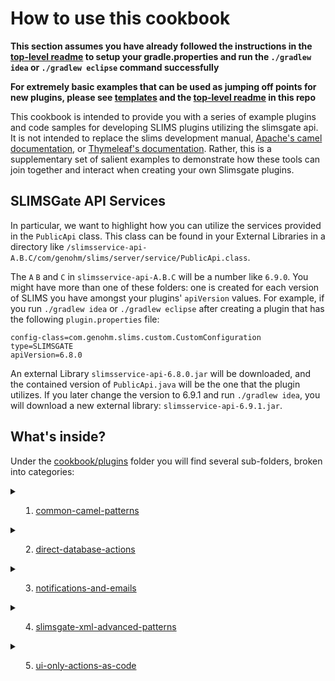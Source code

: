 # How to use this cookbook

**This section assumes you have already followed the instructions in the [top-level readme](../README.md) to setup your gradle.properties
and run the `./gradlew idea` or `./gradlew eclipse` command successfully**

**For extremely basic examples that can be used as jumping off points for new plugins, please see [templates](../templates)
and the [top-level readme](../README.md) in this repo**

This cookbook is intended to provide you with a series of example plugins and code samples for developing SLIMS plugins 
utilizing the slimsgate api. It is not intended to replace the slims development manual, [Apache's camel documentation](https://camel.apache.org/components/4.0.x), 
or [Thymeleaf's documentation](https://www.thymeleaf.org/doc/tutorials/3.1/usingthymeleaf.html). Rather, this is a 
supplementary set of salient examples to demonstrate how these tools can join together and interact when creating your own Slimsgate plugins.

## SLIMSGate API Services

In particular, we want to highlight how you can utilize the services provided in the `PublicApi` class. This class can be found
in your External Libraries in a directory like `/slimsservice-api-A.B.C/com/genohm/slims/server/service/PublicApi.class`. 

The `A` `B` and `C` in `slimsservice-api-A.B.C` will be a number like `6.9.0`. You might have more than one of these folders:
one is created for each version of SLIMS you have amongst your plugins' `apiVersion` values. For example, if you run `./gradlew idea` or `./gradlew eclipse`
after creating a plugin that has the following `plugin.properties` file:

```
config-class=com.genohm.slims.custom.CustomConfiguration
type=SLIMSGATE
apiVersion=6.8.0
```

An external Library `slimsservice-api-6.8.0.jar` will be downloaded, and the contained version of `PublicApi.java` will
be the one that the plugin utilizes. If you later change the version to 6.9.1 and run `./gradlew idea`, you will download a new 
external library: `slimsservice-api-6.9.1.jar`.


## What's inside?

Under the [cookbook/plugins](plugins) folder you will find several sub-folders, broken into categories:

<details>
<summary>

1. [common-camel-patterns](plugins/common-camel-patterns)

</summary>

   * Examples to illustrate commonly-utilized camel route designs and camel route endpoints other than "direct" routes that run some beans
   * Concepts explored:
     * [Netty](https://camel.apache.org/components/4.0.x/netty-component.html) (TCP connection plumbing, handled by camel)
     * [Quartz](https://camel.apache.org/components/4.0.x/quartz-component.html) (Timers, schedules)
     * [SMTP](https://camel.apache.org/components/4.0.x/mail-component.html) (Sending emails and monitoring inboxes)
     * [File](https://camel.apache.org/components/4.0.x/file-component.html) (Writing files, watching directories)
     * Using `SlimsGateFlowService` to start other routes
       * Creates a record and logs in the User Interface of SLIMS even if a route is not started by a SLIMS action
     * How `SlimsProxy` and `SlimsFlowInitParam` vary, depending on how the route was started
       * Started from a button being clicked in SLIMS
       * Started from a Rule in SLIMS
       * Started from a SLIMSRest API call
       * Not started from an action in SLIMS, SLIMSRest, or another route using `SlimsGateFlowService` 

</details>

<details>
<summary>

2. [direct-database-actions](plugins/direct-database-actions)

</summary>

    * Examples for both simple and "special" direct interactions with the SLIMS database
   * Concepts explored:
     * CRUD actions - creating, reading, updating, and deleting records
     * Use of `@Transactional`
     * Making URL links to any record
     * "Special" cases:
       * Records with `Quantity` fields
       * Attachments
       * Flags
       * Providing your own `cntn_barcode`
       * Getting meta-information about Fields themselves

</details>

<details>
<summary>

3. [notifications-and-emails](plugins/notifications-and-emails)
 
</summary>

    * Examples of services that can be used to send SLIMS notifications or Emails from SLIMS Email Templates


</details>

<details>
<summary>

4. [slimsgate-xml-advanced-patterns](plugins/slimsgate-xml-advanced-patterns)

</summary>

    * Examples of common ways to use [Thymeleaf](https://www.thymeleaf.org/doc/tutorials/3.1/usingthymeleaf.html) in slimsgate.xml files
     * Creating >1 slimsgate flows based on the plugin's configuration
     * Conditionally adding/removing XML elements based on inputs or configuration
       * For example, conditionally hiding a step, conditionally excluding certain fields

</details>

<details>
<summary>

5. [ui-only-actions-as-code](plugins/ui-only-actions-as-code)

</summary>

    * Examples of how you can utilize services from `PublicApi` to perform actions available in the UI that do more than just
        a simple CRUD action on the Database
   * Versioning records
   * Enrolling contents in biobanking Studies
   * Blocking positions in locations
   * Updating/Scheduling Orders
   * Creating requests with Requestables
   * Acknowledging Rule evaluations
   * Automating or skipping E-signatures
   * Protocol Run & Workflow actions
     * Starting a run
     * Popping contents from a queue into a run
     * Finishing steps
     * Completing/closing the run
     * Re-queuing contents from a run
   * Label Printing
   * Generating a report from a report template
   * Generating Excels, XML, TXT, and CSV files from Grid templates and thymeleaf
   * Importing a SLIMS-formatted excel import file via a plugin

</details>